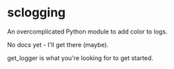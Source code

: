 # sclogging

An overcomplicated Python module to add color to logs.

No docs yet - I'll get there (maybe).

get_logger is what you're looking for to get started.